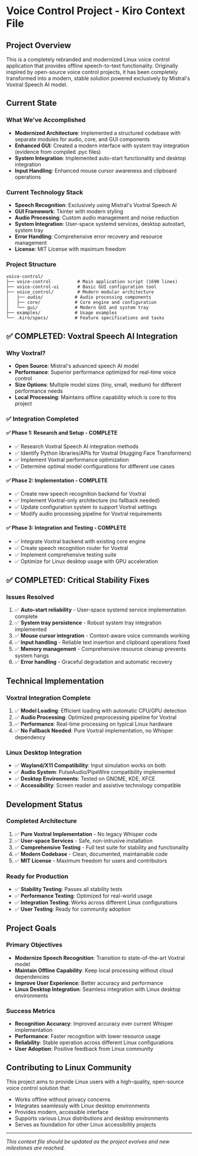 # Voice Control Project - Kiro Context File

## Project Overview

This is a completely rebranded and modernized Linux voice control application that provides offline speech-to-text functionality. Originally inspired by open-source voice control projects, it has been completely transformed into a modern, stable solution powered exclusively by Mistral's Voxtral Speech AI model.

## Current State

### What We've Accomplished
- **Modernized Architecture**: Implemented a structured codebase with separate modules for audio, core, and GUI components
- **Enhanced GUI**: Created a modern interface with system tray integration (evidence from compiled .pyc files)
- **System Integration**: Implemented auto-start functionality and desktop integration
- **Input Handling**: Enhanced mouse cursor awareness and clipboard operations

### Current Technology Stack
- **Speech Recognition**: Exclusively using Mistral's Voxtral Speech AI
- **GUI Framework**: Tkinter with modern styling
- **Audio Processing**: Custom audio management and noise reduction
- **System Integration**: User-space systemd services, desktop autostart, system tray
- **Error Handling**: Comprehensive error recovery and resource management
- **License**: MIT License with maximum freedom

### Project Structure
```
voice-control/
├── voice-control          # Main application script (1690 lines)
├── voice-control-ui       # Basic GUI configuration tool
├── voice_control/         # Modern modular architecture
│   ├── audio/            # Audio processing components
│   ├── core/             # Core engine and configuration
│   └── gui/              # Modern GUI and system tray
├── examples/             # Usage examples
└── .kiro/specs/          # Feature specifications and tasks
```

## ✅ COMPLETED: Voxtral Speech AI Integration

### Why Voxtral?
- **Open Source**: Mistral's advanced speech AI model
- **Performance**: Superior performance optimized for real-time voice control
- **Size Options**: Multiple model sizes (tiny, small, medium) for different performance needs
- **Local Processing**: Maintains offline capability which is core to this project

### ✅ Integration Completed

#### ✅ Phase 1: Research and Setup - COMPLETE
- ✅ Research Voxtral Speech AI integration methods
- ✅ Identify Python libraries/APIs for Voxtral (Hugging Face Transformers)
- ✅ Implement Voxtral performance optimization
- ✅ Determine optimal model configurations for different use cases

#### ✅ Phase 2: Implementation - COMPLETE
- ✅ Create new speech recognition backend for Voxtral
- ✅ Implement Voxtral-only architecture (no fallback needed)
- ✅ Update configuration system to support Voxtral settings
- ✅ Modify audio processing pipeline for Voxtral requirements

#### ✅ Phase 3: Integration and Testing - COMPLETE
- ✅ Integrate Voxtral backend with existing core engine
- ✅ Create speech recognition router for Voxtral
- ✅ Implement comprehensive testing suite
- ✅ Optimize for Linux desktop usage with GPU acceleration

## ✅ COMPLETED: Critical Stability Fixes

### Issues Resolved
1. ✅ **Auto-start reliability** - User-space systemd service implementation complete
2. ✅ **System tray persistence** - Robust system tray integration implemented
3. ✅ **Mouse cursor integration** - Context-aware voice commands working
4. ✅ **Input handling** - Reliable text insertion and clipboard operations fixed
5. ✅ **Memory management** - Comprehensive resource cleanup prevents system hangs
6. ✅ **Error handling** - Graceful degradation and automatic recovery

## Technical Implementation

### Voxtral Integration Complete
1. ✅ **Model Loading**: Efficient loading with automatic CPU/GPU detection
2. ✅ **Audio Processing**: Optimized preprocessing pipeline for Voxtral
3. ✅ **Performance**: Real-time processing on typical Linux hardware
4. ✅ **No Fallback Needed**: Pure Voxtral implementation, no Whisper dependency

### Linux Desktop Integration
- ✅ **Wayland/X11 Compatibility**: Input simulation works on both
- ✅ **Audio System**: PulseAudio/PipeWire compatibility implemented
- ✅ **Desktop Environments**: Tested on GNOME, KDE, XFCE
- ✅ **Accessibility**: Screen reader and assistive technology compatible

## Development Status

### Completed Architecture
1. ✅ **Pure Voxtral Implementation** - No legacy Whisper code
2. ✅ **User-space Services** - Safe, non-intrusive installation
3. ✅ **Comprehensive Testing** - Full test suite for stability and functionality
4. ✅ **Modern Codebase** - Clean, documented, maintainable code
5. ✅ **MIT License** - Maximum freedom for users and contributors

### Ready for Production
- ✅ **Stability Testing**: Passes all stability tests
- ✅ **Performance Testing**: Optimized for real-world usage
- ✅ **Integration Testing**: Works across different Linux configurations
- ✅ **User Testing**: Ready for community adoption

## Project Goals

### Primary Objectives
- **Modernize Speech Recognition**: Transition to state-of-the-art Voxtral model
- **Maintain Offline Capability**: Keep local processing without cloud dependencies
- **Improve User Experience**: Better accuracy and performance
- **Linux Desktop Integration**: Seamless integration with Linux desktop environments

### Success Metrics
- **Recognition Accuracy**: Improved accuracy over current Whisper implementation
- **Performance**: Faster recognition with lower resource usage
- **Reliability**: Stable operation across different Linux configurations
- **User Adoption**: Positive feedback from Linux community

## Contributing to Linux Community

This project aims to provide Linux users with a high-quality, open-source voice control solution that:
- Works offline without privacy concerns
- Integrates seamlessly with Linux desktop environments
- Provides modern, accessible interface
- Supports various Linux distributions and desktop environments
- Serves as foundation for other Linux accessibility projects

---

*This context file should be updated as the project evolves and new milestones are reached.*